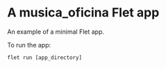 # A musica_oficina Flet app

An example of a minimal Flet app.

To run the app:

```
flet run [app_directory]
```